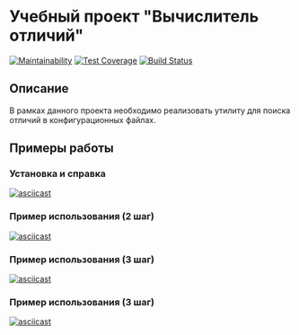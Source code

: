 # Учебный проект "Вычислитель отличий"

[![Maintainability](https://api.codeclimate.com/v1/badges/50a1974459df60e023e4/maintainability)](https://codeclimate.com/github/orevenat/project-lvl2-s393/maintainability)
[![Test Coverage](https://api.codeclimate.com/v1/badges/50a1974459df60e023e4/test_coverage)](https://codeclimate.com/github/orevenat/project-lvl2-s393/test_coverage)
[![Build Status](https://travis-ci.org/orevenat/project-lvl2-s393.svg?branch=master)](https://travis-ci.org/orevenat/project-lvl2-s393)

## Описание

В рамках данного проекта необходимо реализовать утилиту для поиска отличий в конфигурационных файлах.

## Примеры работы

### Установка и справка
[![asciicast](https://asciinema.org/a/EG3t8jCnc9Pc5bIudYXdr7JB2.png)](https://asciinema.org/a/EG3t8jCnc9Pc5bIudYXdr7JB2)

### Пример использования (2 шаг)
[![asciicast](https://asciinema.org/a/X4kTTXg5K5yrwrVRvKMs8tY9t.png)](https://asciinema.org/a/X4kTTXg5K5yrwrVRvKMs8tY9t)

### Пример использования (3 шаг)
[![asciicast](https://asciinema.org/a/FChgpdrH8iDUA5lcEQUYUIDPY.png)](https://asciinema.org/a/FChgpdrH8iDUA5lcEQUYUIDPY)

### Пример использования (3 шаг)
[![asciicast](https://asciinema.org/a/713wZkrWsVlJ6yq3LhpkBQgKw.png)](https://asciinema.org/a/713wZkrWsVlJ6yq3LhpkBQgKw)
